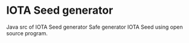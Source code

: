 # IOTA Seed generator
Java src of IOTA Seed generator
Safe generator IOTA Seed using open source program.
